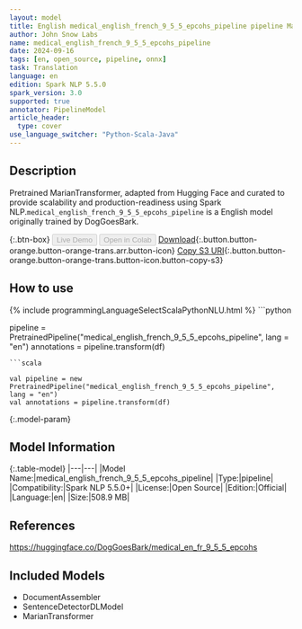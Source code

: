 ```yaml
---
layout: model
title: English medical_english_french_9_5_5_epcohs_pipeline pipeline MarianTransformer from DogGoesBark
author: John Snow Labs
name: medical_english_french_9_5_5_epcohs_pipeline
date: 2024-09-16
tags: [en, open_source, pipeline, onnx]
task: Translation
language: en
edition: Spark NLP 5.5.0
spark_version: 3.0
supported: true
annotator: PipelineModel
article_header:
  type: cover
use_language_switcher: "Python-Scala-Java"
---
```


## Description

Pretrained MarianTransformer, adapted from Hugging Face and curated to provide scalability and production-readiness using Spark NLP.`medical_english_french_9_5_5_epcohs_pipeline` is a English model originally trained by DogGoesBark.

{:.btn-box}
<button class="button button-orange" disabled>Live Demo</button>
<button class="button button-orange" disabled>Open in Colab</button>
[Download](https://s3.amazonaws.com/auxdata.johnsnowlabs.com/public/models/medical_english_french_9_5_5_epcohs_pipeline_en_5.5.0_3.0_1726457890225.zip){:.button.button-orange.button-orange-trans.arr.button-icon}
[Copy S3 URI](s3://auxdata.johnsnowlabs.com/public/models/medical_english_french_9_5_5_epcohs_pipeline_en_5.5.0_3.0_1726457890225.zip){:.button.button-orange.button-orange-trans.button-icon.button-copy-s3}

## How to use



<div class="tabs-box" markdown="1">
{% include programmingLanguageSelectScalaPythonNLU.html %}
```python

pipeline = PretrainedPipeline("medical_english_french_9_5_5_epcohs_pipeline", lang = "en")
annotations =  pipeline.transform(df)   

```
```scala

val pipeline = new PretrainedPipeline("medical_english_french_9_5_5_epcohs_pipeline", lang = "en")
val annotations = pipeline.transform(df)

```
</div>

{:.model-param}
## Model Information

{:.table-model}
|---|---|
|Model Name:|medical_english_french_9_5_5_epcohs_pipeline|
|Type:|pipeline|
|Compatibility:|Spark NLP 5.5.0+|
|License:|Open Source|
|Edition:|Official|
|Language:|en|
|Size:|508.9 MB|

## References

https://huggingface.co/DogGoesBark/medical_en_fr_9_5_5_epcohs

## Included Models

- DocumentAssembler
- SentenceDetectorDLModel
- MarianTransformer